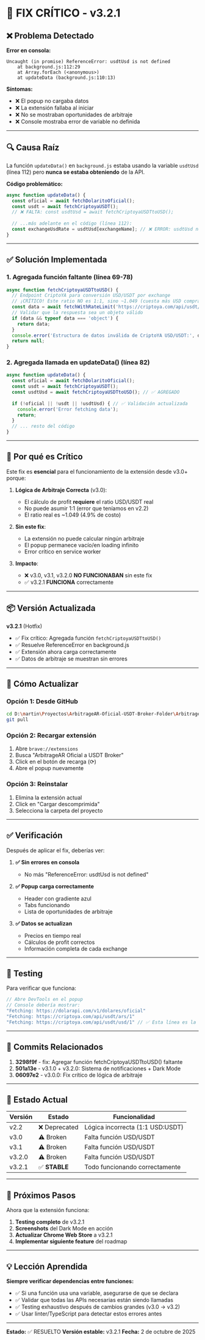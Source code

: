 # 🐛 FIX CRÍTICO - v3.2.1

## ❌ Problema Detectado

**Error en consola:**
```
Uncaught (in promise) ReferenceError: usdtUsd is not defined
    at background.js:112:29
    at Array.forEach (<anonymous>)
    at updateData (background.js:110:13)
```

**Síntomas:**
- ❌ El popup no cargaba datos
- ❌ La extensión fallaba al iniciar
- ❌ No se mostraban oportunidades de arbitraje
- ❌ Console mostraba error de variable no definida

---

## 🔍 Causa Raíz

La función `updateData()` en `background.js` estaba usando la variable `usdtUsd` (línea 112) pero **nunca se estaba obteniendo** de la API.

**Código problemático:**
```javascript
async function updateData() {
  const oficial = await fetchDolaritoOficial();
  const usdt = await fetchCriptoyaUSDT();
  // ❌ FALTA: const usdtUsd = await fetchCriptoyaUSDTtoUSD();
  
  // ...más adelante en el código (línea 112):
  const exchangeUsdRate = usdtUsd[exchangeName]; // ❌ ERROR: usdtUsd no existe
}
```

---

## ✅ Solución Implementada

### 1. **Agregada función faltante** (línea 69-78)
```javascript
async function fetchCriptoyaUSDTtoUSD() {
  // Endpoint CriptoYA para conversión USD/USDT por exchange
  // ¡CRÍTICO! Este ratio NO es 1:1, sino ~1.049 (cuesta más USD comprar USDT)
  const data = await fetchWithRateLimit('https://criptoya.com/api/usdt/usd/1');
  // Validar que la respuesta sea un objeto válido
  if (data && typeof data === 'object') {
    return data;
  }
  console.error('Estructura de datos inválida de CriptoYA USD/USDT:', data);
  return null;
}
```

### 2. **Agregada llamada en updateData()** (línea 82)
```javascript
async function updateData() {
  const oficial = await fetchDolaritoOficial();
  const usdt = await fetchCriptoyaUSDT();
  const usdtUsd = await fetchCriptoyaUSDTtoUSD(); // ✅ AGREGADO
  
  if (!oficial || !usdt || !usdtUsd) { // ✅ Validación actualizada
    console.error('Error fetching data');
    return;
  }
  // ... resto del código
}
```

---

## 🎯 Por qué es Crítico

Este fix es **esencial** para el funcionamiento de la extensión desde v3.0+ porque:

1. **Lógica de Arbitraje Correcta** (v3.0):
   - El cálculo de profit **requiere** el ratio USD/USDT real
   - No puede asumir 1:1 (error que teníamos en v2.2)
   - El ratio real es ~1.049 (4.9% de costo)

2. **Sin este fix**:
   - La extensión no puede calcular ningún arbitraje
   - El popup permanece vacío/en loading infinito
   - Error crítico en service worker

3. **Impacto**:
   - ❌ v3.0, v3.1, v3.2.0 **NO FUNCIONABAN** sin este fix
   - ✅ v3.2.1 **FUNCIONA** correctamente

---

## 📦 Versión Actualizada

**v3.2.1** (Hotfix)
- ✅ Fix crítico: Agregada función `fetchCriptoyaUSDTtoUSD()`
- ✅ Resuelve ReferenceError en background.js
- ✅ Extensión ahora carga correctamente
- ✅ Datos de arbitraje se muestran sin errores

---

## 🔄 Cómo Actualizar

### Opción 1: Desde GitHub
```bash
cd D:\martin\Proyectos\ArbitrageAR-Oficial-USDT-Broker-Folder\ArbitrageAR-Oficial-USDT-Broker
git pull
```

### Opción 2: Recargar extensión
1. Abre `brave://extensions`
2. Busca "ArbitrageAR Oficial a USDT Broker"
3. Click en el botón de recarga (⟳)
4. Abre el popup nuevamente

### Opción 3: Reinstalar
1. Elimina la extensión actual
2. Click en "Cargar descomprimida"
3. Selecciona la carpeta del proyecto

---

## ✅ Verificación

Después de aplicar el fix, deberías ver:

1. **✅ Sin errores en consola**
   - No más "ReferenceError: usdtUsd is not defined"

2. **✅ Popup carga correctamente**
   - Header con gradiente azul
   - Tabs funcionando
   - Lista de oportunidades de arbitraje

3. **✅ Datos se actualizan**
   - Precios en tiempo real
   - Cálculos de profit correctos
   - Información completa de cada exchange

---

## 🧪 Testing

Para verificar que funciona:

```javascript
// Abre DevTools en el popup
// Console debería mostrar:
"Fetching: https://dolarapi.com/v1/dolares/oficial"
"Fetching: https://criptoya.com/api/usdt/ars/1"
"Fetching: https://criptoya.com/api/usdt/usd/1" // ✅ Esta línea es la nueva
```

---

## 📝 Commits Relacionados

1. **3298f9f** - fix: Agregar función fetchCriptoyaUSDTtoUSD() faltante
2. **501a13e** - v3.1.0 + v3.2.0: Sistema de notificaciones + Dark Mode
3. **06097e2** - v3.0.0: Fix crítico de lógica de arbitraje

---

## 🎉 Estado Actual

| Versión | Estado | Funcionalidad |
|---------|--------|---------------|
| v2.2    | ❌ Deprecated | Lógica incorrecta (1:1 USD:USDT) |
| v3.0    | ⚠️ Broken | Falta función USD/USDT |
| v3.1    | ⚠️ Broken | Falta función USD/USDT |
| v3.2.0  | ⚠️ Broken | Falta función USD/USDT |
| v3.2.1  | ✅ **STABLE** | Todo funcionando correctamente |

---

## 🚀 Próximos Pasos

Ahora que la extensión funciona:

1. **Testing completo** de v3.2.1
2. **Screenshots** del Dark Mode en acción
3. **Actualizar Chrome Web Store** a v3.2.1
4. **Implementar siguiente feature** del roadmap

---

## 💡 Lección Aprendida

**Siempre verificar dependencias entre funciones:**
- ✅ Si una función usa una variable, asegurarse de que se declara
- ✅ Validar que todas las APIs necesarias están siendo llamadas
- ✅ Testing exhaustivo después de cambios grandes (v3.0 → v3.2)
- ✅ Usar linter/TypeScript para detectar estos errores antes

---

**Estado:** ✅ RESUELTO
**Versión estable:** v3.2.1
**Fecha:** 2 de octubre de 2025
